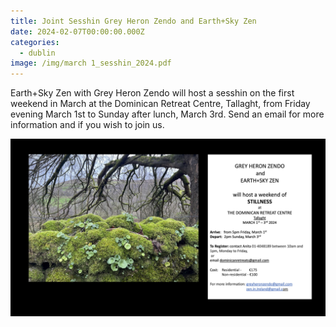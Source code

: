 ```yaml
---
title: Joint Sesshin Grey Heron Zendo and Earth+Sky Zen
date: 2024-02-07T00:00:00.000Z
categories:
  - dublin
image: /img/march 1_sesshin_2024.pdf
---
```


Earth+Sky Zen with Grey Heron Zendo will host a sesshin on the first weekend in March at the Dominican Retreat Centre, Tallaght, from Friday evening March 1st to Sunday after lunch, March 3rd. Send an email for more information and if you wish to join us.

![](</img/march 1_sesshin_2024.jpg>)
